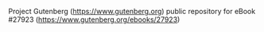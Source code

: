 Project Gutenberg (https://www.gutenberg.org) public repository for eBook #27923 (https://www.gutenberg.org/ebooks/27923)

